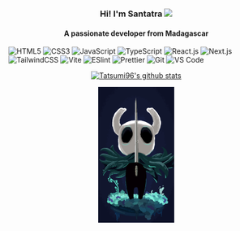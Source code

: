 <h3 align="center">Hi! I'm Santatra <img src="https://media.giphy.com/media/mGcNjsfWAjY5AEZNw6/giphy.gif" width="50"></h3>
<h4 align="center">A passionate developer from Madagascar</h4>

![HTML5](https://img.shields.io/badge/-HTML5-%23E44D27?style=flat-square&logo=html5&logoColor=ffffff)
![CSS3](https://img.shields.io/badge/-CSS3-%231572B6?style=flat-square&logo=css3)
![JavaScript](https://img.shields.io/badge/-JavaScript-%23F7DF1C?style=flat-square&logo=javascript&logoColor=000000&labelColor=%23F7DF1C&color=%23FFCE5A)
![TypeScript](https://img.shields.io/badge/-TypeScript-007ACC?style=flat-square&logo=typescript&logoColor=white)
![React.js](https://img.shields.io/badge/-React.js-%23282C34?style=flat-square&logo=react)
![Next.js](https://img.shields.io/badge/-Next.js-%23000000?style=flat-square&logo=nextdotjs)
![TailwindCSS](https://img.shields.io/badge/-TailwindCSS-%231a202c?style=flat-square&logo=tailwind-css)
![Vite](https://img.shields.io/badge/-Vite-%23646CFF?style=flat-square&logo=vite&logoColor=ffffff)
![ESlint](https://img.shields.io/badge/-ESLint-%234B32C3?style=flat-square&logo=eslint)
![Prettier](https://img.shields.io/badge/-Prettier-%23F7B93E?style=flat-square&logo=prettier&logoColor=ffffff)
![Git](https://img.shields.io/badge/-Git-%23F05032?style=flat-square&logo=git&logoColor=%23ffffff)
![VS Code](https://img.shields.io/badge/-VSCode-%23007ACC?style=flat-square&logo=visual-studio-code)


<p align="center">
  <a href="https://github.com/Tatsumi96"><img src="https://github-readme-stats.vercel.app/api?username=Tatsumi96&hide_border=true&show_icons=true&theme=dracula" alt="Tatsumi96's github stats"></a>
</p>


<p align="center"><img width="150" src="https://github.com/Tatsumi96/Tatsumi96/blob/main/hollow-knight-153500.png?raw=true" ></img></p>
